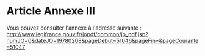 # Article Annexe III

Vous pouvez consulter l'annexe à l'adresse suivante : http://www.legifrance.gouv.fr/jopdf/common/jo_pdf.jsp?numJO=0&dateJO=19780208&pageDebut=51046&pageFin=&pageCourante=51047

